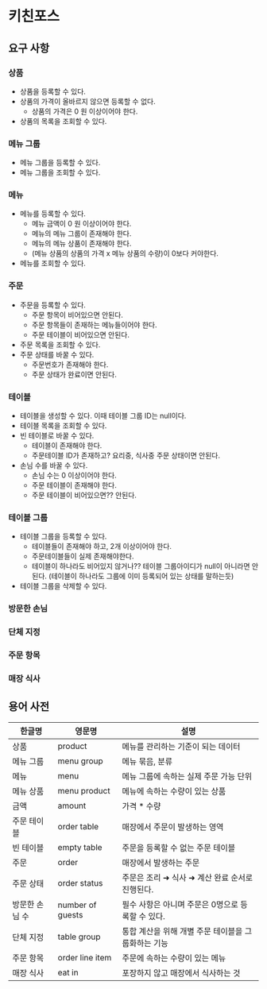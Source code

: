 # 키친포스

## 요구 사항

### 상품

* 상품을 등록할 수 있다.
* 상품의 가격이 올바르지 않으면 등록할 수 없다.
    * 상품의 가격은 0 원 이상이어야 한다.
* 상품의 목록을 조회할 수 있다.

### 메뉴 그룹

* 메뉴 그룹을 등록할 수 있다.
* 메뉴 그룹을 조회할 수 있다.

### 메뉴

* 메뉴를 등록할 수 있다.
  * 메뉴 금액이 0 원 이상이어야 한다.
  * 메뉴의 메뉴 그룹이 존재해야 한다.
  * 메뉴의 메뉴 상품이 존재해야 한다.
  * (메뉴 상품의 상품의 가격 x 메뉴 상품의 수량)이 0보다 커야한다.
* 메뉴를 조회할 수 있다.

### 주문

* 주문을 등록할 수 있다.
  * 주문 항목이 비어있으면 안된다.
  * 주문 항목들이 존재하는 메뉴들이어야 한다.
  * 주문 테이블이 비어있으면 안된다.
* 주문 목록을 조회할 수 있다.
* 주문 상태를 바꿀 수 있다.
  * 주문번호가 존재해야 한다.
  * 주문 상태가 완료이면 안된다.


### 테이블

* 테이블을 생성할 수 있다. 이때 테이블 그룹 ID는 null이다.
* 테이블 목록을 조회할 수 있다.
* 빈 테이블로 바꿀 수 있다.
  * 테이블이 존재해야 한다.
  * 주문테이블 ID가 존재하고? 요리중, 식사중 주문 상태이면 안된다.
* 손님 수를 바꿀 수 있다.
  * 손님 수는 0 이상이어야 한다.
  * 주문 테이블이 존재해야 한다.
  * 주문 테이블이 비어있으면?? 안된다.
  
### 테이블 그룹

* 테이블 그룹을 등록할 수 있다.
  * 테이블들이 존재해야 하고, 2개 이상이어야 한다.
  * 주문테이블들이 실제 존재해야한다.
  * 테이블이 하나라도 비어있지 않거나?? 테이블 그룹아이디가 null이 아니라면 안된다.
    (테이블이 하나라도 그룹에 이미 등록되어 있는 상태를 말하는듯)
* 테이블 그룹을 삭제할 수 있다.

### 방문한 손님

### 단체 지정

### 주문 항목

### 매장 식사



## 용어 사전

| 한글명 | 영문명 | 설명 |
| --- | --- | --- |
| 상품 | product | 메뉴를 관리하는 기준이 되는 데이터 |
| 메뉴 그룹 | menu group | 메뉴 묶음, 분류 |
| 메뉴 | menu | 메뉴 그룹에 속하는 실제 주문 가능 단위 |
| 메뉴 상품 | menu product | 메뉴에 속하는 수량이 있는 상품 |
| 금액 | amount | 가격 * 수량 |
| 주문 테이블 | order table | 매장에서 주문이 발생하는 영역 |
| 빈 테이블 | empty table | 주문을 등록할 수 없는 주문 테이블 |
| 주문 | order | 매장에서 발생하는 주문 |
| 주문 상태 | order status | 주문은 조리 ➜ 식사 ➜ 계산 완료 순서로 진행된다. |
| 방문한 손님 수 | number of guests | 필수 사항은 아니며 주문은 0명으로 등록할 수 있다. |
| 단체 지정 | table group | 통합 계산을 위해 개별 주문 테이블을 그룹화하는 기능 |
| 주문 항목 | order line item | 주문에 속하는 수량이 있는 메뉴 |
| 매장 식사 | eat in | 포장하지 않고 매장에서 식사하는 것 |
